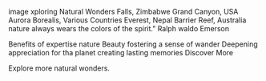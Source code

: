 image 
xploring Natural Wonders
Falls, Zimbabwe
Grand Canyon, USA
Aurora Borealis, Various Countries
Everest, Nepal
Barrier Reef, Australia
nature always wears the colors of the spirit." Ralph waldo Emerson

Benefits of expertise nature Beauty
fostering a sense of wander
Deepening appreciation for tha planet
creating lasting memories
Discover More





Explore more natural wonders.
